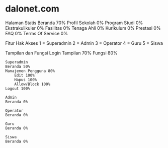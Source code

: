 # dalonet.com

Halaman Statis
    Beranda 70%
    Profil Sekolah 0%
    Program Studi 0%
    Ekstrakulikuler 0%
    Fasilitas 0%
    Tenaga Ahli 0%
    Kurikulum 0%
    Prestasi 0%
    FAQ 0%
    Terms Of Service 0%

Fitur
    Hak Akses
    1 = Superadmin
    2 = Admin
    3 = Operator
    4 = Guru
    5 = Siswa

Tampilan dan Fungsi
    Login
    Tampilan 70%
    Fungsi 80%

    Superadmin
    Beranda 50%
    Manajemen Pengguna 80%
        Edit 100%
        Hapus 100%
        Allow/Block 100%
    Logout 100%

    Admin
    Beranda 0%

    Operator
    Beranda 0%

    Guru
    Beranda 0%

    Siswa
    Beranda 0%